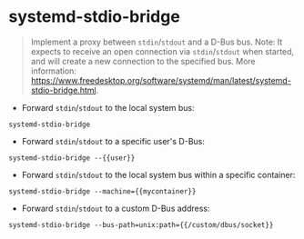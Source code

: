 # systemd-stdio-bridge

> Implement a proxy between `stdin`/`stdout` and a D-Bus bus.
> Note: It expects to receive an open connection via `stdin`/`stdout` when started, and will create a new connection to the specified bus.
> More information: <https://www.freedesktop.org/software/systemd/man/latest/systemd-stdio-bridge.html>.

- Forward `stdin`/`stdout` to the local system bus:

`systemd-stdio-bridge`

- Forward `stdin`/`stdout` to a specific user's D-Bus:

`systemd-stdio-bridge --{{user}}`

- Forward `stdin`/`stdout` to the local system bus within a specific container:

`systemd-stdio-bridge --machine={{mycontainer}}`

- Forward `stdin`/`stdout` to a custom D-Bus address:

`systemd-stdio-bridge --bus-path=unix:path={{/custom/dbus/socket}}`
